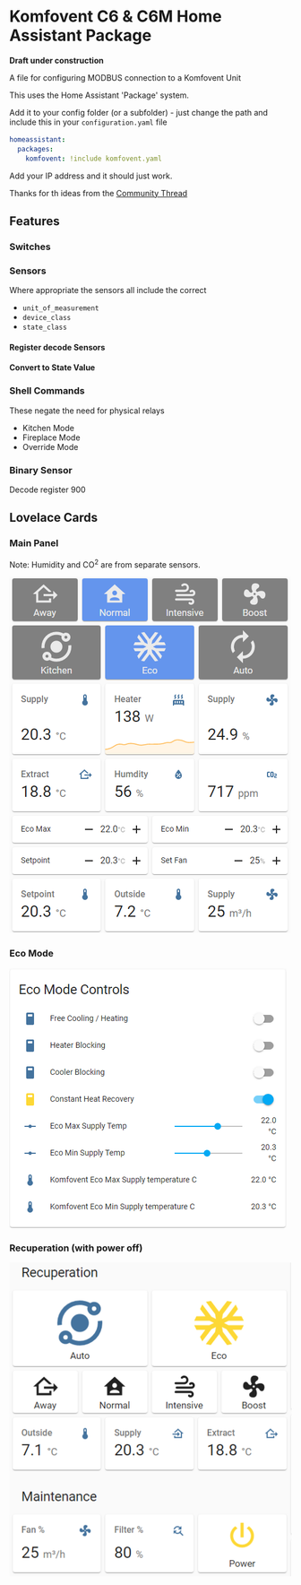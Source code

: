 # Komfovent C6 & C6M Home Assistant Package

**Draft under construction**

A file for configuring MODBUS connection to a Komfovent Unit

This uses the Home Assistant 'Package' system.

Add it to your config folder (or a subfolder) - just change the path and include this in your `configuration.yaml` file

```yaml
homeassistant:
  packages:
    komfovent: !include komfovent.yaml
```

Add your IP address and it should just work.

Thanks for th ideas from the [Community Thread](https://community.home-assistant.io/t/modbus-sensor-tcp-for-komfovent/173215)

## Features

### Switches

### Sensors

Where appropriate the sensors all include the correct

* `unit_of_measurement`
* `device_class`
* `state_class`

#### Register decode Sensors

#### Convert to State Value

### Shell Commands

These negate the need for physical relays

* Kitchen Mode
* Fireplace Mode
* Override Mode

### Binary Sensor

Decode register 900

## Lovelace Cards

### Main Panel

Note: Humidity and CO<sup>2</sup> are from separate sensors.

![Main Panel](main_panel.png)

### Eco Mode

![Eco Mode](eco_mode.png)

### Recuperation (with power off)

![Recuperation](recuperation.png)